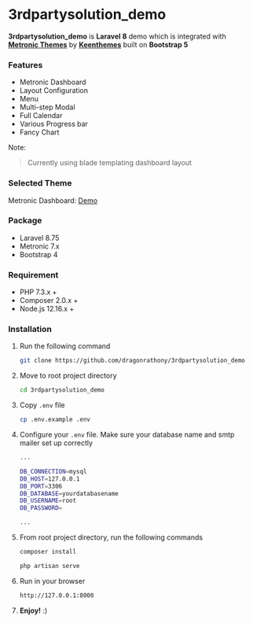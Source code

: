 # 3rdpartysolution_demo

**3rdpartysolution_demo** is **Laravel 8** demo which is integrated with [**Metronic Themes**](https://keenthemes.com/metronic/) by [**Keenthemes**](https://keenthemes.com/) built on **Bootstrap 5**

### Features
  - Metronic Dashboard
  - Layout Configuration
  - Menu
  - Multi-step Modal
  - Full Calendar
  - Various Progress bar
  - Fancy Chart

Note:
> Currently using blade templating dashboard layout

### Selected Theme
  Metronic Dashboard: [Demo](https://preview.keenthemes.com/seven-html-free/?page=index)

### Package
  - Laravel 8.75
  - Metronic 7.x
  - Bootstrap 4

### Requirement

* PHP 7.3.x +
* Composer 2.0.x +
* Node.js 12.16.x +

### Installation

1. Run the following command 
    ```sh
    git clone https://github.com/dragonrathony/3rdpartysolution_demo
    ```

2. Move to root project directory
    ```sh
    cd 3rdpartysolution_demo
    ```

3. Copy ```.env``` file
    ```sh
    cp .env.example .env
    ```

4. Configure your ```.env``` file. Make sure your database name and smtp mailer set up correctly
    ```sh
    ...
    
    DB_CONNECTION=mysql
    DB_HOST=127.0.0.1
    DB_PORT=3306
    DB_DATABASE=yourdatabasename
    DB_USERNAME=root
    DB_PASSWORD=
    
    ...

5. From root project directory, run the following commands
     ```sh
    composer install
    ```
    ```sh
    php artisan serve
    ```
    
6. Run in your browser
    ```sh
    http://127.0.0.1:8000
    ```
7. **Enjoy!** :)

